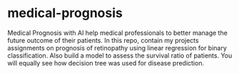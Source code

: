 # medical-prognosis
Medical Prognosis with AI help medical professionals to better manage the future outcome of their patients. In this repo, contain my projects assignments on prognosis of retinopathy using linear regression for binary classification. Also build a model to assess the survival ratio of patients. You will equally see how decision tree was used for disease prediction.
